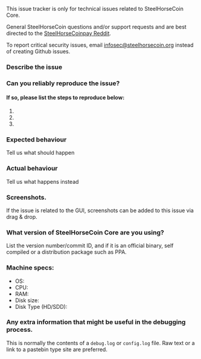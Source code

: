 <!--- Remove sections that do not apply -->

This issue tracker is only for technical issues related to SteelHorseCoin Core.

General SteelHorseCoin questions and/or support requests and are best directed to the [SteelHorseCoinpay Reddit](https://www.reddit.com/r/steelhorsecoinpay/).

To report critical security issues, email infosec@steelhorsecoin.org instead of creating Github issues.

### Describe the issue

### Can you reliably reproduce the issue?
#### If so, please list the steps to reproduce below:
1.
2.
3.

### Expected behaviour
Tell us what should happen

### Actual behaviour
Tell us what happens instead

### Screenshots.
If the issue is related to the GUI, screenshots can be added to this issue via drag & drop.

### What version of SteelHorseCoin Core are you using?
List the version number/commit ID, and if it is an official binary, self compiled or a distribution package such as PPA.

### Machine specs:
- OS:
- CPU:
- RAM:
- Disk size:
- Disk Type (HD/SDD):

### Any extra information that might be useful in the debugging process.
This is normally the contents of a `debug.log` or `config.log` file. Raw text or a link to a pastebin type site are preferred.
